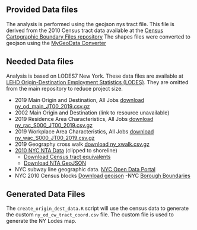 ## Provided Data files

The analysis is performed using the geojson nys tract file. This file is derived from the 2010 Census tract data available at the [Census Cartographic Boundary Files repository](https://www.census.gov/geographies/mapping-files/time-series/geo/carto-boundary-file.2010.html#list-tab-40RKW26654EFTMARWW)
The shapes files were converted to geojson using the [MyGeoData Converter](https://mygeodata.cloud/converter/)

## Needed Data files

Analysis is based on LODES7 New York.
These data files are available at [LEHD Origin-Destination Employment Statistics (LODES)](https://lehd.ces.census.gov/data/).
They are omitted from the main repository to reduce project size.
- 2019 Main Origin and Destination, All Jobs [download ny_od_main_JT00_2019.csv.gz](https://lehd.ces.census.gov/data/lodes/LODES7/ny/od/ny_od_main_JT00_2019.csv.gz) 
- 2002 Main Origin and Destination (link to resource unavailable)
- 2019 Residence Area Characteristics, All Jobs [download ny_rac_S000_JT00_2019.csv.gz](https://lehd.ces.census.gov/data/lodes/LODES7/ny/rac/ny_rac_S000_JT00_2019.csv.gz)
- 2019 Workplace Area Characteristics, All Jobs [download ny_wac_S000_JT00_2019.csv.gz](https://lehd.ces.census.gov/data/lodes/LODES7/ny/wac/ny_wac_S000_JT00_2019.csv.gz)
- 2019 Geography cross walk [download ny_xwalk.csv.gz](https://lehd.ces.census.gov/data/lodes/LODES7/ny/ny_xwalk.csv.gz)
- [2010 NYC NTA Data](https://www1.nyc.gov/site/planning/data-maps/open-data/census-download-metadata.page) (clipped to shoreline)
  - [Download Census tract equivalents](https://www1.nyc.gov/assets/planning/download/office/planning-level/nyc-population/census2020/nyc2020census_tract_nta_cdta_relationships.xlsx?r=092221)
  - [Download NTA GeoJSON](https://services5.arcgis.com/GfwWNkhOj9bNBqoJ/arcgis/rest/services/NYC_Neighborhood_Tabulation_Areas_2010/FeatureServer/0/query?where=1=1&outFields=*&outSR=4326&f=pgeojson)
- NYC subway line geographic data. [NYC Open Data Portal](https://data.cityofnewyork.us/Transportation/Subway-Lines/3qz8-muuu)
- NYC 2010 Census blocks [Download geojson](https://services5.arcgis.com/GfwWNkhOj9bNBqoJ/arcgis/rest/services/NYC_Census_Blocks_for_2010_US_Census/FeatureServer/0/query?where=1=1&outFields=*&outSR=4326&f=pgeojson)
-NYC [Borough Boundaries](https://data.cityofnewyork.us/City-Government/Borough-Boundaries/tqmj-j8zm)

## Generated Data Files
The `create_origin_dest_data.R` script will use the census data to generate the custom `ny_od_cw_tract_coord.csv` file.
The custom file is used to generate the NY Lodes map.

